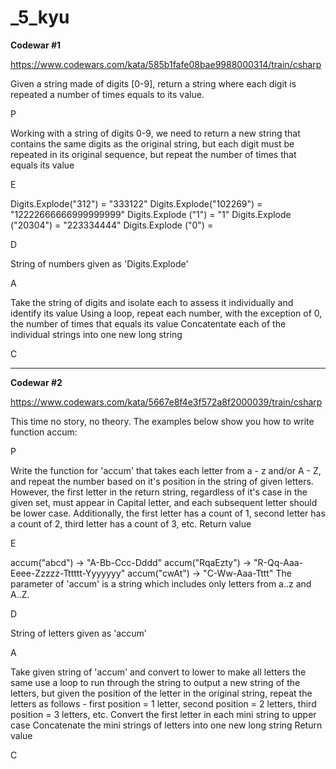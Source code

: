 # \_5_kyu

**Codewar #1**

https://www.codewars.com/kata/585b1fafe08bae9988000314/train/csharp

Given a string made of digits [0-9], return a string where each digit is repeated a number of times equals to its value.

P

Working with a string of digits 0-9, we need to return a new string that contains the same digits as the original string, but each digit must be repeated in its original sequence, but repeat the number of times that equals its value

E

Digits.Explode("312") = "333122"
Digits.Explode("102269") = "12222666666999999999"
Digits.Explode ("1") = "1"
Digits.Explode ("20304") = "223334444"
Digits.Explode ("0") =

D

String of numbers given as 'Digits.Explode'

A

Take the string of digits and isolate each to assess it individually and identify its value
Using a loop, repeat each number, with the exception of 0, the number of times that equals its value
Concatentate each of the individual strings into one new long string

C

---

**Codewar #2**

https://www.codewars.com/kata/5667e8f4e3f572a8f2000039/train/csharp

This time no story, no theory. The examples below show you how to write function accum:

P

Write the function for 'accum' that takes each letter from a - z and/or A - Z, and repeat the number based on it's position in the string of given letters. However, the first letter in the return string, regardless of it's case in the given set, must appear in Capital letter, and each subsequent letter should be lower case. Additionally, the first letter has a count of 1, second letter has a count of 2, third letter has a count of 3, etc.
Return value

E

accum("abcd") -> "A-Bb-Ccc-Dddd"
accum("RqaEzty") -> "R-Qq-Aaa-Eeee-Zzzzz-Tttttt-Yyyyyyy"
accum("cwAt") -> "C-Ww-Aaa-Tttt"
The parameter of 'accum' is a string which includes only letters from a..z and A..Z.

D

String of letters given as 'accum'

A

Take given string of 'accum' and convert to lower to make all letters the same
use a loop to run through the string to output a new string of the letters, but given the position of the letter in the original string, repeat the letters as follows - first position = 1 letter, second position = 2 letters, third position = 3 letters, etc.
Convert the first letter in each mini string to upper case
Concatenate the mini strings of letters into one new long string
Return value

C
